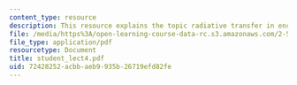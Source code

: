 ```yaml
---
content_type: resource
description: This resource explains the topic radiative transfer in enclosures.
file: /media/https%3A/open-learning-course-data-rc.s3.amazonaws.com/2-58j-radiative-transfer-spring-2006/72428252acbbaeb9935b26719efd82fe_student_lect4.pdf
file_type: application/pdf
resourcetype: Document
title: student_lect4.pdf
uid: 72428252-acbb-aeb9-935b-26719efd82fe
---
```


